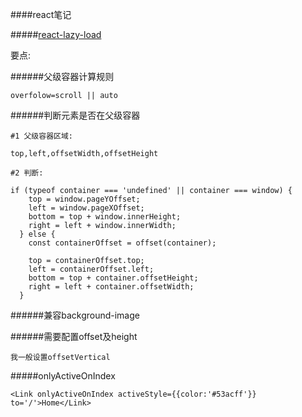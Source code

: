 ####react笔记


#####[react-lazy-load](https://github.com/loktar00/react-lazy-load)


要点:

######父级容器计算规则

    overfolow=scroll || auto

######判断元素是否在父级容器

    #1 父级容器区域:

    top,left,offsetWidth,offsetHeight

    #2 判断:

    if (typeof container === 'undefined' || container === window) {
        top = window.pageYOffset;
        left = window.pageXOffset;
        bottom = top + window.innerHeight;
        right = left + window.innerWidth;
      } else {
        const containerOffset = offset(container);

        top = containerOffset.top;
        left = containerOffset.left;
        bottom = top + container.offsetHeight;
        right = left + container.offsetWidth;
      }

######兼容background-image

######需要配置offset及height

    我一般设置offsetVertical


#####onlyActiveOnIndex

    <Link onlyActiveOnIndex activeStyle={{color:'#53acff'}} to='/'>Home</Link>




